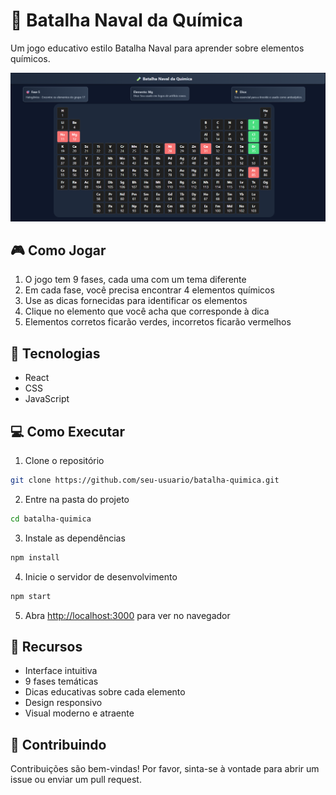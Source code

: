 # 🧪 Batalha Naval da Química

Um jogo educativo estilo Batalha Naval para aprender sobre elementos químicos.

![Imagem do Jogo](public/gameplay.png)

## 🎮 Como Jogar

1. O jogo tem 9 fases, cada uma com um tema diferente
2. Em cada fase, você precisa encontrar 4 elementos químicos
3. Use as dicas fornecidas para identificar os elementos
4. Clique no elemento que você acha que corresponde à dica
5. Elementos corretos ficarão verdes, incorretos ficarão vermelhos

## 🚀 Tecnologias

- React
- CSS
- JavaScript

## 💻 Como Executar

1. Clone o repositório
```bash
git clone https://github.com/seu-usuario/batalha-quimica.git
```

2. Entre na pasta do projeto
```bash
cd batalha-quimica
```

3. Instale as dependências
```bash
npm install
```

4. Inicie o servidor de desenvolvimento
```bash
npm start
```

5. Abra [http://localhost:3000](http://localhost:3000) para ver no navegador

## 📱 Recursos

- Interface intuitiva
- 9 fases temáticas
- Dicas educativas sobre cada elemento
- Design responsivo
- Visual moderno e atraente

## 🤝 Contribuindo

Contribuições são bem-vindas! Por favor, sinta-se à vontade para abrir um issue ou enviar um pull request.

